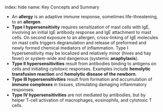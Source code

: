 index: hide
name: Key Concepts and Summary

  * An  **allergy** is an adaptive immune response, sometimes life-threatening, to an  **allergen**.
  *  **Type I hypersensitivity** requires sensitization of mast cells with IgE, involving an initial IgE antibody response and IgE attachment to mast cells. On second exposure to an allergen, cross-linking of IgE molecules on mast cells triggers degranulation and release of preformed and newly formed chemical mediators of inflammation. Type I hypersensitivity may be localized and relatively minor (hives and hay fever) or system-wide and dangerous (systemic  **anaphylaxis**).
  *  **Type II hypersensitivities** result from antibodies binding to antigens on cells and initiating cytotoxic responses. Examples include  **hemolytic transfusion reaction** and  **hemolytic disease of the newborn**.
  *  **Type III hypersensitivities** result from formation and accumulation of  **immune complexes** in tissues, stimulating damaging inflammatory responses.
  *  **Type IV hypersensitivities** are not mediated by antibodies, but by helper T-cell activation of macrophages, eosinophils, and cytotoxic T cells.
